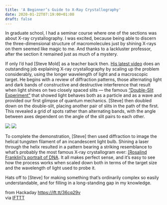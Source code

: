 ```yaml
---
title: 'A Beginner’s Guide to X-Ray Crystallography'
date: 2020-01-22T07:19:00+01:00
draft: false
---
```


In graduate school, I had a seminar course where one of the sections was about X-ray crystallography. I was excited, because being able to discern the three-dimensional structure of macromolecules just by shining X-rays on them seemed like magic to me. And thanks to a lackluster professor, after the section it remained just as much of a mystery.

If only I’d had \[Steve Mold\] as a teacher back then. [His latest video](https://www.youtube.com/watch?v=dqMYWldfs_k) does an outstanding job explaining X-ray crystallography by scaling up the problem considerably, using the longer wavelength of light and a macroscopic target. He begins with a review of diffraction patterns, those alternating light and dark bands of constructive and destructive interference that result when light shines on two closely spaced slits — the famous [“Double-Slit Experiment”](https://hackaday.com/2016/09/07/the-quantum-eraser/) that showed light behaves both as a particle and as a wave and provided our first glimpse of quantum mechanics. \[Steve\] then doubled down on the double-slit, placing another pair of slits in the path of the first. This revealed a grid of spots rather than alternating bands, with the angle between axes dependent on the angle of the slit pairs to each other.

[![](https://hackaday.com/wp-content/uploads/2020/01/Shining-a-laser-through-a-light-bulb-can-reveal-the-structure-of-DNA-3-29-screenshot.png?w=400)](https://hackaday.com/2020/01/21/a-beginners-guide-to-x-ray-crystallography/shining-a-laser-through-a-light-bulb-can-reveal-the-structure-of-dna-3-29-screenshot/) [![](https://hackaday.com/wp-content/uploads/2017/10/photo_51_x-ray_diffraction_image.jpg?w=317)](https://hackaday.com/2017/10/24/rosalind-franklin-saw-dna-first/photo_51_x-ray_diffraction_image/)

To complete the demonstration, \[Steve\] then used diffraction to image the helical tungsten filament of an incandescent light bulb. Shining a laser through the helix resulted in a pattern bearing a striking resemblance to what’s probably the most famous X-ray crystallogram ever: [\[Rosalind Franklin\]’s portrait of DNA](https://hackaday.com/2017/10/24/rosalind-franklin-saw-dna-first/). It all makes perfect sense, and it’s easy to see how the process works when scaled down both in terms of the target size and the wavelength of light used to probe it.

Hats off to \[Steve\] for making something that’s ordinarily complex so easily understandable, and for filling in a long-standing gap in my knowledge.

  
  
from Hackaday https://ift.tt/36cq29v  
via [IFTTT](https://ifttt.com/?ref=da&site=blogger)
